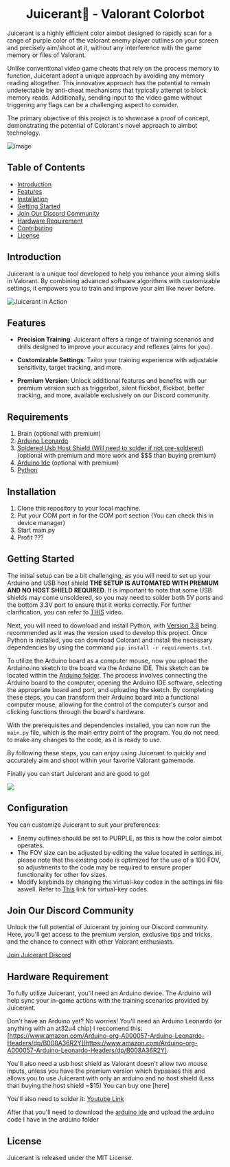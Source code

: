 <h1 align="center">Juicerant🍇 - Valorant Colorbot </h1> 


Juicerant is a highly efficient color aimbot designed to rapidly scan for a range of purple color of the valorant enemy player outlines on your screen and precisely aim/shoot at it, without any interference with the game memory or files of Valorant.

Unlike conventional video game cheats that rely on the process memory to function, Juicerant adopt a unique approach by avoiding any memory reading altogether. This innovative approach has the potential to remain undetectable by anti-cheat mechanisms that typically attempt to block memory reads. Additionally, sending input to the video game without triggering any flags can be a challenging aspect to consider.

The primary objective of this project is to showcase a proof of concept, demonstrating the potential of Colorant's novel approach to aimbot technology.

![image](https://i.ibb.co/Zcn0n8g/juicer.png)

## Table of Contents
- [Introduction](#introduction)
- [Features](#features)
- [Installation](#installation)
- [Getting Started](#getting-started)
- [Join Our Discord Community](#join-our-discord-community)
- [Hardware Requirement](#hardware-requirement)
- [Contributing](#contributing)
- [License](#license)

## Introduction

Juicerant is a unique tool developed to help you enhance your aiming skills in Valorant. By combining advanced software algorithms with customizable settings, it empowers you to train and improve your aim like never before.

![Juicerant in Action](juicerant-action.gif)

## Features

- **Precision Training**: Juicerant offers a range of training scenarios and drills designed to improve your accuracy and reflexes (aims for you).

- **Customizable Settings**: Tailor your training experience with adjustable sensitivity, target tracking, and more.

- **Premium Version**: Unlock additional features and benefits with our premium version such as triggerbot, silent flickbot, flickbot, better tracking, and more, available exclusively on our Discord community.

## Requirements
1. Brain (optional with premium)
2. [Arduino Leonardo](https://www.amazon.com/Arduino-org-A000057-Arduino-Leonardo-Headers/dp/B008A36R2Y)
3. [Soldered Usb Host Shield (Will need to solder if not pre-soldered)](https://www.amazon.com/HiLetgo-Shield-Arduino-Support-Android/dp/B01MTU9OLM) (optional with premium and more work and $$$ than buying premium)
4. [Arduino Ide](https://www.arduino.cc/en/software) (optional with premium)
5. [Python](https://www.python.org/)

## Installation

1. Clone this repository to your local machine.
2. Put your COM port in for the COM port section (You can check this in device manager)
3. Start main.py
4. Profit ???



## Getting Started

The initial setup can be a bit challenging, as you will need to set up your Arduino and USB host shield **THE SETUP IS AUTOMATED WITH PREMIUM AND NO HOST SHIELD REQUIRED**. It is important to note that some USB shields may come unsoldered, so you may need to solder both 5V ports and the bottom 3.3V port to ensure that it works correctly. For further clarification, you can refer to [THIS](https://www.youtube.com/watch?v=1dxwU87GQVM) video.

Next, you will need to download and install Python, with [Version 3.8](https://www.python.org/ftp/python/3.8.0/python-3.8.0-amd64.exe) being recommended as it was the version used to develop this project. Once Python is installed, you can download Colorant and install the necessary dependencies by using the command `pip install -r requirements.txt`.

To utilize the Arduino board as a computer mouse, now you upload the Arduino.ino sketch to the board via the Arduino IDE. This sketch can be located within the [Arduino folder](https://github.com/lovelylemons/juicerant/tree/main/Arduino). The process involves connecting the Arduino board to the computer, opening the Arduino IDE software, selecting the appropriate board and port, and uploading the sketch. By completing these steps, you can transform their Arduino board into a functional computer mouse, allowing for the control of the computer's cursor and clicking functions through the board's hardware.

With the prerequisites and dependencies installed, you can now run the `main.py` file, which is the main entry point of the program. You do not need to make any changes to the code, as it is ready to use.

By following these steps, you can enjoy using Juicerant to quickly and accurately aim and shoot within your favorite Valorant gamemode.

Finally you can start Juicerant and are good to go!

![](https://i.gifer.com/origin/46/460284f4bfacd7f34bbdae886a46ea06_w200.gif)

## Configuration
You can customize Juicerant to suit your preferences:

- Enemy outlines should be set to PURPLE, as this is how the color aimbot operates.
- The FOV size can be adjusted by editing the value located in settings.ini, please note that the existing code is optimized for the use of a 100 FOV, so adjustments to the code may be required to ensure proper functionality for other fov sizes.
- Modify keybinds by changing the virtual-key codes in the settings.ini file aswell. Refer to [This](https://learn.microsoft.com/en-us/windows/win32/inputdev/virtual-key-codes) link for virtual-key codes.

## Join Our Discord Community

Unlock the full potential of Juicerant by joining our Discord community. Here, you'll get access to the premium version, exclusive tips and tricks, and the chance to connect with other Valorant enthusiasts.

[Join Juicerant Discord](https://discord.gg/freMnBpdVM)
## Hardware Requirement

To fully utilize Juicerant, you'll need an Arduino device. The Arduino will help sync your in-game actions with the training scenarios provided by Juicerant.

Don't have an Arduino yet? No worries! You'll need an Arduino Leonardo (or anything with an at32u4 chip) I reccomend this: [https://www.amazon.com/Arduino-org-A000057-Arduino-Leonardo-Headers/dp/B008A36R2Y](https://www.amazon.com/Arduino-org-A000057-Arduino-Leonardo-Headers/dp/B008A36R2Y).


You'll also need a usb host shield as Valorant doesn't allow two mouse inputs, unless you have the premium version which bypasses this and allows you to use Juicerant with only an arduino and no host shield (Less than buying the host shield ~$15)
You can buy one [here]

You'll also need to solder it: [Youtube Link](https://www.youtube.com/watch?v=1dxwU87GQVM)

After that you'll need to download the [arduino ide](https://www.arduino.cc/en/software) and upload the arduino code I have in the arduino folder


## License

Juicerant is released under the MIT License.
